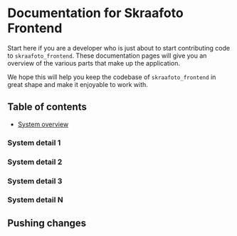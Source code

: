 # Documentation for Skraafoto Frontend

Start here if you are a developer who is just about to start contributing code to `skraafoto_frontend`.
These documentation pages will give you an overview of the various parts that make up the application.

We hope this will help you keep the codebase of `skraafoto_frontend` in great shape and make it enjoyable to work with. 

## Table of contents
- [System overview](../overview.md)

### System detail 1

### System detail 2

### System detail 3

### System detail N

## Pushing changes